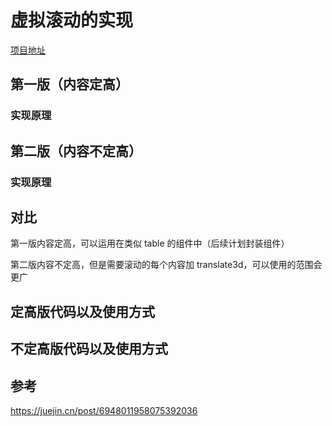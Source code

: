 # 虚拟滚动的实现

[项目地址](https://github.com/AaronKwong929/virtual-scroll)

## 第一版（内容定高）

### 实现原理

## 第二版（内容不定高）

### 实现原理

## 对比

第一版内容定高，可以运用在类似 table 的组件中（后续计划封装组件）

第二版内容不定高，但是需要滚动的每个内容加 translate3d，可以使用的范围会更广

## 定高版代码以及使用方式

## 不定高版代码以及使用方式

## 参考

https://juejin.cn/post/6948011958075392036
